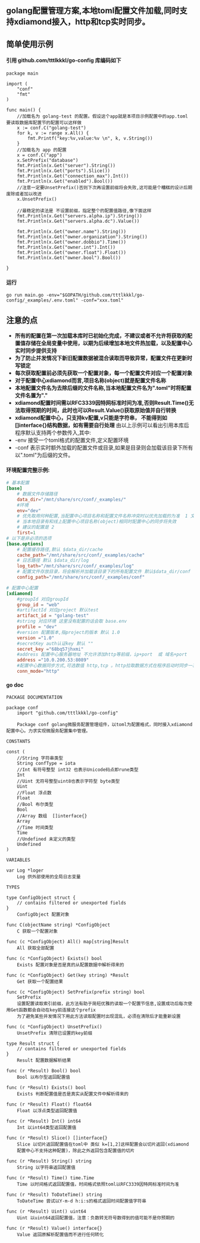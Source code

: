 ## golang配置管理方案,本地toml配置文件加载,同时支持xdiamond接入，http和tcp实时同步。

## 简单使用示例
#### 引用 github.com/tttlkkkl/go-config 库编码如下
```golang
package main

import (
	"conf"
	"fmt"
)

func main() {
	//加载名为 golang-test 的配置。假设这个app就是本项目示例配置中的app.toml 要读取数据库配置节的配置可以这样做
	x := conf.C("golang-test")
	for k, v := range x.All() {
		fmt.Printf("key:%v,value:%v \n", k, v.String())
	}
	//加载名为 app 的配置
	x = conf.C("app")
	x.SetPrefix("database")
	fmt.Println(x.Get("server").String())
	fmt.Println(x.Get("ports").Slice())
	fmt.Println(x.Get("connection_max").Int())
	fmt.Println(x.Get("enabled").Bool())
	//注意一定要UnsetPrefix()否则下次再设置前缀将会失败,这可能是个糟糕的设计后期废除或者加以改进
	x.UnsetPrefix()

	//最稳定的读法是 不设置前缀，指定整个的配置值路径,像下面这样
	fmt.Println(x.Get("servers.alpha.ip").String())
    fmt.Println(x.Get("servers.alpha.dc").Value())
    
    fmt.Println(x.Get("owner.name").String())
	fmt.Println(x.Get("owner.organization").String())
	fmt.Println(x.Get("owner.dobbio").Time())
	fmt.Println(x.Get("owner.int").Int())
	fmt.Println(x.Get("owner.float").Float())
	fmt.Println(x.Get("owner.bool").Bool())

}
```

#### 运行
```golang
go run main.go -env="$GOPATH/github.com/tttlkkkl/go-config/_examples/.env.toml" -conf="xxx.toml"
```
## 注意的点
- **所有的配置在第一次加载本库时已初始化完成，不建议或者不允许将获取的配置值存储在全局变量中使用，以期为后续增加本地文件热加载，以及配置中心实时同步提供支持**
- **为了防止并发情况下新旧配置数据被混合读取而导致异常，配置文件在更新时写锁定**
- **每次获取配置前必须先获取一个配置对象，每一个配置文件对应一个配置对象**
- **对于配置中心xdiamond而言,项目名称(object)就是配置文件名称**
- **本地配置文件名为去除后缀的文件名称,当本地配置文件名为".toml"时将配置文件名置为"."**
- **xdiamond配置时间需以RFC3339因特网标准时间为准,否则Result.Time()无法取得预期的时间，此时也可以Result.Value()获取原始值并自行转换**
- **xdiamond配置中心，只支持kv配置,v只能是字符串， 不能得到如[]interface{}结构数据，如有需要自行处理**
由以上示例可以看出引用本库后程序默认支持两个参数传入,其中:
- -env 接受一个toml格式的配置文件,定义配置环境
- -conf 表示实时额外加载的配置文件或目录,如果是目录则会加载该目录下所有以".toml"为后缀的文件。

#### 环境配置完整示例:
```toml
# 基本配置
[base]
    # 数据文件存储路径
    data_dir="/mnt/share/src/conf/_examples/"
    #环境
    env="dev"
    # 优先取用何种配置,当配置中心项目名称和配置文件名称冲突时以优先加载的为准  1 文件配置 2 配置中心
    # 当本地目录有和线上配置中心项目名称(object)相同时配置中心的同步将失效
    # 建议的配置是 2
    first=1
# 以下是非必须的选项
[base.options]
    # 配置缓存路径,默认 $data_dir/cache
    cache_path="/mnt/share/src/conf/_examples/cache"
    # 日志路径 默认 $data_dir/log
    log_tath="/mnt/share/src/conf/_examples/log"
    # 配置文件存放目录，将会解析并加载该目录下的所有配置文件 默认$data_dir/conf
    config_path="/mnt/share/src/conf/_examples/conf"

# 配置中心配置
[xdiamond]
	#groupId 对应groupId
	group_id = "web"
	#artifactId 对应project 默认test
	artifact_id = "golang-test"
	#string 对应环境 这里没有配置的话会取 base.env
	profile = "dev"
	#version 配置版本,指project的版本 默认 1.0
	version ="1.0"
	#secretKey auth认证key 默认 ""
	secret_key ="68bq57jhxmi"
	#address 配置中心服务器地址 不允许添加http等前缀，ip+port  或 域名+port
	address ="10.0.200.53:8089"
    #配置中心数据同步方式,可选数值 http,tcp 。http拉取数据方式在程序启动时同步一次,默认tcp
    conn_mode="http"
```
#### go doc
```golang
PACKAGE DOCUMENTATION

package conf
    import "github.com/tttlkkkl/go-config"

    Package conf golang微服务配置管理组件，以toml为配置格式，同时接入xdiamond配置中心。力求实现微服务配置集中管理。

CONSTANTS

const (
    //String 字符串类型
    String confType = iota
    //Int 有符号整型 int32 也表示Unicode码点即rune类型
    Int
    //Uint 无符号整型uint8也表示字符型 byte类型
    Uint
    //Float 浮点数
    Float
    //Bool 布尔类型
    Bool
    //Array 数组  []interface{}
    Array
    //Time 时间类型
    Time
    //Undefined 未定义的类型
    Undefined
)

VARIABLES

var Log *loger
    Log 供外部使用的全局日志变量

TYPES

type ConfigObject struct {
    // contains filtered or unexported fields
}
    ConfigObject 配置对象

func C(objectName string) *ConfigObject
    C 获取一个配置对象

func (c *ConfigObject) All() map[string]Result
    All 获取全部配置

func (c *ConfigObject) Exists() bool
    Exists 配置对象是否是真的从配置数据中解析得来的

func (c *ConfigObject) Get(key string) *Result
    Get 获取一个配置结果

func (c *ConfigObject) SetPrefix(prefix string) bool
    SetPrefix
    设置配置读取索引前缀，此方法有助于简短优雅的读取一个配置节信息,设置成功后每次使用Get函数都会自动在key前连接这个prefix
    为了避免某些并发情况下用此方法读取配置时出现混乱，必须在清除后才能重新设置

func (c *ConfigObject) UnsetPrefix()
    UnsetPrefix 清除已设置的key前缀

type Result struct {
    // contains filtered or unexported fields
}
    Result 配置数据解析结果

func (r *Result) Bool() bool
    Bool 以布尔型返回配置值

func (r *Result) Exists() bool
    Exists 判断配置值是否是真实从配置文件中解析得来的

func (r *Result) Float() float64
    Float 以浮点类型返回配置值

func (r *Result) Int() int64
    Int 以int64类型返回配置值

func (r *Result) Slice() []interface{}
    Slice 以切片返回配置值在toml中 类似 k=[1,2]这样配置会以切片返回(xdiamond
    配置中心不支持这种配置)，除此之外返回包含配置值的切片

func (r *Result) String() string
    String 以字符串返回配置值

func (r *Result) Time() time.Time
    Time 以时间格式返回配置值，时间格式依照toml以RFC3339因特网标准时间为准

func (r *Result) ToDateTime() string
    ToDateTime 尝试以Y-m-d h:i:s的格式返回时间配置值字符串

func (r *Result) Uint() uint64
    Uint 以uint64返回配置值，注意：负数转无符号数得到的值可能不是你预期的

func (r *Result) Value() interface{}
    Value 返回原解析配置值而不进行任何转化

```